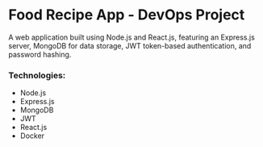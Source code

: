 # Food Recipe App - DevOps Project 

A web application built using Node.js and React.js, featuring an Express.js server, MongoDB for data storage, JWT token-based authentication, and password hashing.

### Technologies:
- Node.js
- Express.js
- MongoDB
- JWT
- React.js
- Docker


